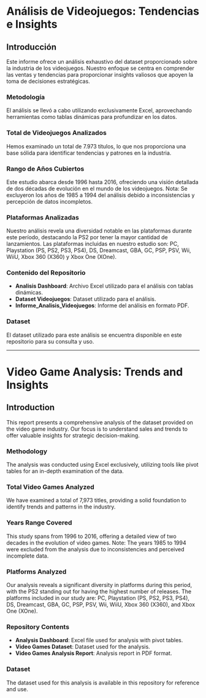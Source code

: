 # Análisis de Videojuegos: Tendencias e Insights

## Introducción
Este informe ofrece un análisis exhaustivo del dataset proporcionado sobre la industria de los videojuegos. Nuestro enfoque se centra en comprender las ventas y tendencias para proporcionar insights valiosos que apoyen la toma de decisiones estratégicas.

### Metodología
El análisis se llevó a cabo utilizando exclusivamente Excel, aprovechando herramientas como tablas dinámicas para profundizar en los datos.

### Total de Videojuegos Analizados
Hemos examinado un total de 7.973 títulos, lo que nos proporciona una base sólida para identificar tendencias y patrones en la industria.

### Rango de Años Cubiertos
Este estudio abarca desde 1996 hasta 2016, ofreciendo una visión detallada de dos décadas de evolución en el mundo de los videojuegos. 
Nota: Se excluyeron los años de 1985 a 1994 del análisis debido a inconsistencias y percepción de datos incompletos.

### Plataformas Analizadas
Nuestro análisis revela una diversidad notable en las plataformas durante este período, destacando la PS2 por tener la mayor cantidad de lanzamientos. Las plataformas incluidas en nuestro estudio son: PC, Playstation (PS, PS2, PS3, PS4), DS, Dreamcast, GBA, GC, PSP, PSV, Wii, WiiU, Xbox 360 (X360) y Xbox One (XOne).

### Contenido del Repositorio
- **Analisis Dashboard**: Archivo Excel utilizado para el análisis con tablas dinámicas.
- **Dataset Videojuegos**: Dataset utilizado para el análisis.
- **Informe_Analisis_Videojuegos**: Informe del análisis en formato PDF.

### Dataset
El dataset utilizado para este análisis se encuentra disponible en este repositorio para su consulta y uso.


----

# Video Game Analysis: Trends and Insights

## Introduction
This report presents a comprehensive analysis of the dataset provided on the video game industry. Our focus is to understand sales and trends to offer valuable insights for strategic decision-making.

### Methodology
The analysis was conducted using Excel exclusively, utilizing tools like pivot tables for an in-depth examination of the data.

### Total Video Games Analyzed
We have examined a total of 7,973 titles, providing a solid foundation to identify trends and patterns in the industry.

### Years Range Covered
This study spans from 1996 to 2016, offering a detailed view of two decades in the evolution of video games. 
Note: The years 1985 to 1994 were excluded from the analysis due to inconsistencies and perceived incomplete data.

### Platforms Analyzed
Our analysis reveals a significant diversity in platforms during this period, with the PS2 standing out for having the highest number of releases. The platforms included in our study are: PC, Playstation (PS, PS2, PS3, PS4), DS, Dreamcast, GBA, GC, PSP, PSV, Wii, WiiU, Xbox 360 (X360), and Xbox One (XOne).

### Repository Contents
- **Analysis Dashboard**: Excel file used for analysis with pivot tables.
- **Video Games Dataset**: Dataset used for the analysis.
- **Video Games Analysis Report**: Analysis report in PDF format.

### Dataset
The dataset used for this analysis is available in this repository for reference and use.

